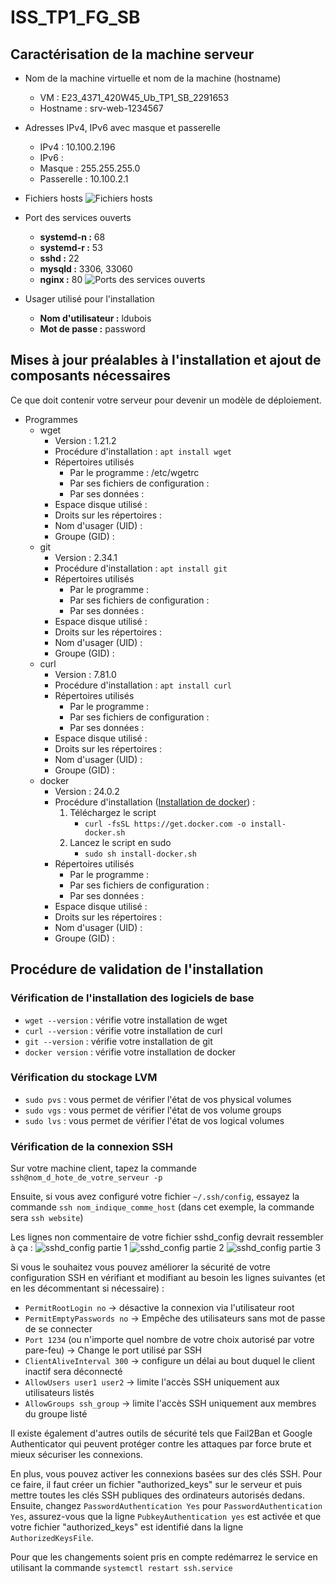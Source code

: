 # ISS_TP1_FG_SB
## Caractérisation de la machine serveur

- Nom de la machine virtuelle et nom de la machine (hostname)
  - VM : E23_4371_420W45_Ub_TP1_SB_2291653
  - Hostname : srv-web-1234567

- Adresses IPv4, IPv6 avec masque et passerelle
  - IPv4 : 10.100.2.196
  - IPv6 : 
  - Masque : 255.255.255.0
  - Passerelle : 10.100.2.1

- Fichiers hosts
![Fichiers hosts](img/fichierHosts.jpg)

- Port des services ouverts
  - **systemd-n :** 68
  - **systemd-r :** 53
  - **sshd :** 22
  - **mysqld :** 3306, 33060
  - **nginx :** 80
  ![Ports des services ouverts](img/PortsUtilises.jpg)

- Usager utilisé pour l'installation
  - **Nom d'utilisateur :** ldubois
  - **Mot de passe :** password

## Mises à jour préalables à l'installation et ajout de composants nécessaires
Ce que doit contenir votre serveur pour devenir un modèle de déploiement.
- Programmes
  - wget
    - Version : 1.21.2
    - Procédure d'installation : `apt install wget`
    - Répertoires utilisés
      -  Par le programme : /etc/wgetrc
      -  Par ses fichiers de configuration : 
      -  Par ses données : 
    - Espace disque utilisé :
    - Droits sur les répertoires :
    - Nom d'usager (UID) :
    - Groupe (GID) :
  - git
    - Version : 2.34.1
    - Procédure d'installation : `apt install git`
    - Répertoires utilisés
      -  Par le programme : 
      -  Par ses fichiers de configuration : 
      -  Par ses données : 
    - Espace disque utilisé :
    - Droits sur les répertoires : 
    - Nom d'usager (UID) :
    - Groupe (GID) :
  - curl
    - Version : 7.81.0
    - Procédure d'installation : `apt install curl`
    - Répertoires utilisés
      -  Par le programme : 
      -  Par ses fichiers de configuration : 
      -  Par ses données : 
    - Espace disque utilisé :
    - Droits sur les répertoires :
    - Nom d'usager (UID) :
    - Groupe (GID) :
  - docker
    - Version : 24.0.2
    - Procédure d'installation ([Installation de docker](https://get.docker.com/)) : 
      1. Téléchargez le script 
         - `curl -fsSL https://get.docker.com -o install-docker.sh`
      2. Lancez le script en sudo
         - `sudo sh install-docker.sh`   
    - Répertoires utilisés
      -  Par le programme : 
      -  Par ses fichiers de configuration : 
      -  Par ses données : 
    - Espace disque utilisé :
    - Droits sur les répertoires :
    - Nom d'usager (UID) :
    - Groupe (GID) :

## Procédure de validation de l'installation

### Vérification de l'installation des logiciels de base
- `wget --version` : vérifie votre installation de wget
- `curl --version` : vérifie votre installation de curl
- `git --version` : vérifie votre installation de git
- `docker version` : vérifie votre installation de docker

### Vérification du stockage LVM
- `sudo pvs` : vous permet de vérifier l'état de vos physical volumes
- `sudo vgs` : vous permet de vérifier l'état de vos volume groups
- `sudo lvs` : vous permet de vérifier l'état de vos logical volumes

### Vérification de la connexion SSH
Sur votre machine client, tapez la commande `ssh@nom_d_hote_de_votre_serveur -p `

Ensuite, si vous avez configuré votre fichier `~/.ssh/config`, essayez la commande `ssh nom_indique_comme_host` (dans cet exemple, la commande sera `ssh website`)

Les lignes non commentaire de votre fichier sshd_config devrait ressembler à ça : 
![sshd_config partie 1](img/sshdConfig0.jpg)
![sshd_config partie 2](img/sshdConfig1.jpg)
![sshd_config partie 3](img/sshdConfig2.jpg)

Si vous le souhaitez vous pouvez améliorer la sécurité de votre configuration SSH en vérifiant et modifiant au besoin les lignes suivantes (et en les décommentant si nécessaire) :
- `PermitRootLogin no` &rarr; désactive la connexion via l'utilisateur root
- `PermitEmptyPasswords no` &rarr; Empêche des utilisateurs sans mot de passe de se connecter
- `Port 1234` (ou n'importe quel nombre de votre choix autorisé par votre pare-feu) &rarr; Change le port utilisé par SSH
- `ClientAliveInterval 300` &rarr; configure un délai au bout duquel le client inactif sera déconnecté
- `AllowUsers user1 user2` &rarr; limite l'accès SSH uniquement aux utilisateurs listés
- `AllowGroups ssh_group` &rarr; limite l'accès SSH uniquement aux membres du groupe listé

Il existe également d'autres outils de sécurité tels que Fail2Ban et Google Authenticator qui peuvent protéger contre les attaques par force brute et mieux sécuriser les connexions.

En plus, vous pouvez activer les connexions basées sur des clés SSH. Pour ce faire, il faut créer un fichier "authorized_keys" sur le serveur et puis mettre toutes les clés SSH publiques des ordinateurs autorisés dedans. Ensuite, changez `PasswordAuthentication Yes` pour `PasswordAuthentication Yes`, assurez-vous que la ligne `PubkeyAuthentication yes` est activée et que votre fichier "authorized_keys" est identifié dans la ligne `AuthorizedKeysFile`.

Pour que les changements soient pris en compte redémarrez le service en utilisant la commande `systemctl restart ssh.service`
